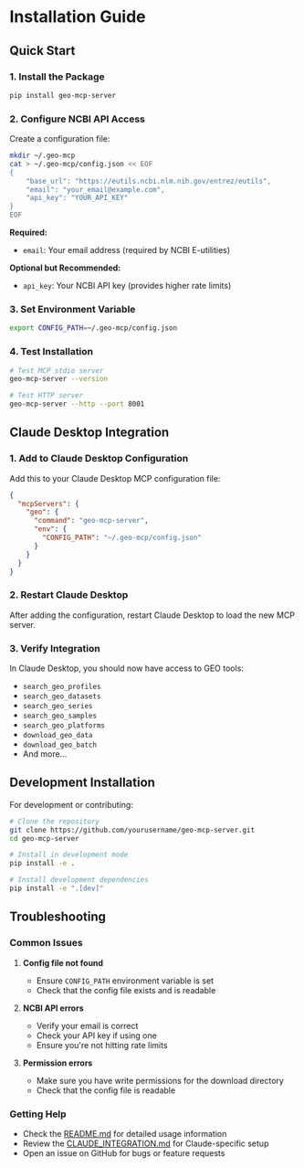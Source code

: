 # Installation Guide

## Quick Start

### 1. Install the Package

```bash
pip install geo-mcp-server
```

### 2. Configure NCBI API Access

Create a configuration file:

```bash
mkdir ~/.geo-mcp
cat > ~/.geo-mcp/config.json << EOF
{
    "base_url": "https://eutils.ncbi.nlm.nih.gov/entrez/eutils",
    "email": "your_email@example.com",
    "api_key": "YOUR_API_KEY"
}
EOF
```

**Required:**
- `email`: Your email address (required by NCBI E-utilities)

**Optional but Recommended:**
- `api_key`: Your NCBI API key (provides higher rate limits)

### 3. Set Environment Variable

```bash
export CONFIG_PATH=~/.geo-mcp/config.json
```

### 4. Test Installation

```bash
# Test MCP stdio server
geo-mcp-server --version

# Test HTTP server
geo-mcp-server --http --port 8001
```

## Claude Desktop Integration

### 1. Add to Claude Desktop Configuration

Add this to your Claude Desktop MCP configuration file:

```json
{
  "mcpServers": {
    "geo": {
      "command": "geo-mcp-server",
      "env": {
        "CONFIG_PATH": "~/.geo-mcp/config.json"
      }
    }
  }
}
```

### 2. Restart Claude Desktop

After adding the configuration, restart Claude Desktop to load the new MCP server.

### 3. Verify Integration

In Claude Desktop, you should now have access to GEO tools:
- `search_geo_profiles`
- `search_geo_datasets`
- `search_geo_series`
- `search_geo_samples`
- `search_geo_platforms`
- `download_geo_data`
- `download_geo_batch`
- And more...

## Development Installation

For development or contributing:

```bash
# Clone the repository
git clone https://github.com/yourusername/geo-mcp-server.git
cd geo-mcp-server

# Install in development mode
pip install -e .

# Install development dependencies
pip install -e ".[dev]"
```

## Troubleshooting

### Common Issues

1. **Config file not found**
   - Ensure `CONFIG_PATH` environment variable is set
   - Check that the config file exists and is readable

2. **NCBI API errors**
   - Verify your email is correct
   - Check your API key if using one
   - Ensure you're not hitting rate limits

3. **Permission errors**
   - Make sure you have write permissions for the download directory
   - Check that the config file is readable

### Getting Help

- Check the [README.md](README.md) for detailed usage information
- Review the [CLAUDE_INTEGRATION.md](CLAUDE_INTEGRATION.md) for Claude-specific setup
- Open an issue on GitHub for bugs or feature requests 